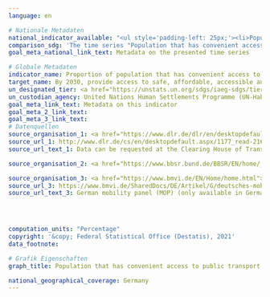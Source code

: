 ```yaml
---
language: en    

# Nationale Metadaten    
national_indicator_available: "<ul style='padding-left: 25px;'><li>Population that has convenient access to public transport (within 500 meters)</li> <li> Population that has convenient access to public transport (within 10 minutes walking distance)</li></ul>"    
comparison_sdg: 'The time series "Population that has convenient access to public transport (within 500 meters)" is compliant with the global metadata. The time series "Population that has convenient access to public transport (within 10 minutes walking distance)" provides additional information.'    
goal_meta_national_link_text: Metadata on the presented time series    

# Globale Metadaten    
indicator_name: Proportion of population that has convenient access to public transport, by sex, age and persons with disabilities    
target_name: By 2030, provide access to safe, affordable, accessible and sustainable transport systems for all, improving road safety, notably by expanding public transport, with special attention to the needs of those in vulnerable situations, women, children, persons with disabilities and older persons    
un_designated_tier: <a href="https://unstats.un.org/sdgs/iaeg-sdgs/tier-classification/" title="Click here for more information on the UN tier classification."  target="_blank">Tier II</a>    
un_custodian_agency: United Nations Human Settlements Programme (UN-Habitat)    
goal_meta_link_text: Metadata on this indicator    
goal_meta_2_link_text:     
goal_meta_3_link_text:         
# Datenquellen
source_organisation_1: <a href="https://www.dlr.de/dlr/en/desktopdefault.aspx/tabid-10002/"> German Aerospace Center </a>
source_url_1: http://www.dlr.de/cs/en/desktopdefault.aspx/1177_read-2160/
source_url_text_1: Data can be requested at the Clearing House of Transport Data at the German Aerospace Centre

source_organisation_2: <a href="https://www.bbsr.bund.de/BBSR/EN/home/_node.html"> Federal Office for Research on Building, Urban Affairs and Spatial Development </a>

source_organisation_3: <a href="https://www.bmvi.de/EN/Home/home.html"> Federal Ministry of Transport and Digital Infrastructure </a>
source_url_3: https://www.bmvi.de/SharedDocs/DE/Artikel/G/deutsches-mobilitaetspanel.html
source_url_text_3: German mobility panel (MOP) (only available in German)



    
computation_units: "Percentage"    
copyright: '&copy; Federal Statistical Office (Destatis), 2021'    
data_footnote:     

# Grafik Eigenschaften    
graph_title: Population that has convenient access to public transport    

national_geographical_coverage: Germany    
---
```


<span></span>